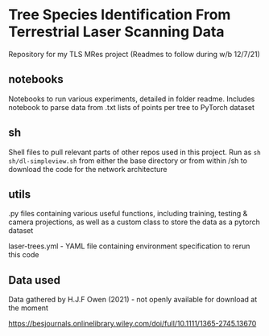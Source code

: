 # Tree Species Identification From Terrestrial Laser Scanning Data
Repository for my TLS MRes project
(Readmes to follow during w/b 12/7/21)

## notebooks
Notebooks to run various experiments, detailed in folder readme. Includes notebook to parse data from .txt lists of points per tree to PyTorch dataset

## sh
Shell files to pull relevant parts of other repos used in this project. Run as 
`sh sh/dl-simpleview.sh`
from either the base directory or from within /sh to download the code for the network architecture

## utils
.py files containing various useful functions, including training, testing & camera projections, as well as a custom class to store the data as a pytorch dataset


laser-trees.yml - YAML file containing environment specification to rerun this code


## Data used

Data gathered by H.J.F Owen (2021) - not openly available for download at the moment

https://besjournals.onlinelibrary.wiley.com/doi/full/10.1111/1365-2745.13670
